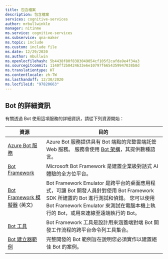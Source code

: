 ```yaml
---
title: 包含檔案
description: 包含檔案
services: cognitive-services
author: mrbullwinkle
manager: nitinme
ms.service: cognitive-services
ms.subservice: qna-maker
ms.topic: include
ms.custom: include file
ms.date: 12/29/2020
ms.author: mbullwin
ms.openlocfilehash: 5b4438f80f8383049054cf105f2cafda9e4f34a3
ms.sourcegitcommit: 1140ff2b0424633e6e10797f6654359947038b8d
ms.translationtype: HT
ms.contentlocale: zh-TW
ms.lasthandoff: 12/30/2020
ms.locfileid: "97820663"
---
```

## <a name="more-information-about-bots"></a>Bot 的詳細資訊

有關透過 Bot 使用這項服務的詳細資訊，請從下列資源開始：

|資源|目的|
|--|--|
|[Azure Bot 服務](https://dev.botframework.com/)|Azure Bot 服務提供具有 Bot 端點的完整雲端託管 Web 服務。 服務會使用 [Bot 架構](https://github.com/Microsoft/botframework)，其提供數種語言。|
|[Bot Framework](https://github.com/Microsoft/botframework)|Microsoft Bot Framework 是建置企業級對話式 AI 體驗的全方位平台。|
|[Bot Framework 模擬器](https://github.com/Microsoft/botframework#Bot-Framework-Emulator) (英文)|Bot Framework Emulator 是跨平台的桌面應用程式，可讓 Bot 開發人員針對使用 Bot Framework SDK 所建置的 Bot 進行測試和偵錯。 您可以使用 Bot Framework Emulator 來測試在電腦本機上執行的 Bot，或用來連線至遠端執行的 Bot。|
|[Bot 工具](https://github.com/Microsoft/botbuilder-tools)|Bot Framework 工具是設計用來涵蓋端對端 Bot 開發工作流程的跨平台命令列工具集合。 |
|[Bot 建立器範例](https://github.com/Microsoft/BotBuilder-Samples)|完整開發的 Bot 範例旨在說明您必須實作以建置絕佳 Bot 的案例。|
|||
